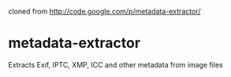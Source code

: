 cloned from http://code.google.com/p/metadata-extractor/


metadata-extractor
==================

Extracts Exif, IPTC, XMP, ICC and other metadata from image files
